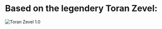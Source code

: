# Based on the legendery Toran Zevel:
![Toran Zevel 1.0](https://github.com/sukenik/toran-z/blob/add-readme/toran-zevel1.0.jpeg?raw=true)